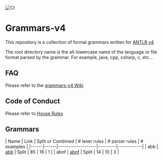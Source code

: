 ![CI](https://github.com/antlr/grammars-v4/workflows/CI/badge.svg)

# Grammars-v4

This repository is a collection of formal grammars written for [ANTLR v4](https://github.com/antlr/antlr4)

The root directory name is the all-lowercase name of the language or file format parsed by the grammar. For example, java, cpp, csharp, c, etc...

## FAQ

Please refer to the [grammars-v4 Wiki](https://github.com/antlr/grammars-v4/wiki)

## Code of Conduct

Please refer to [House Rules](https://github.com/antlr/grammars-v4/blob/master/House_Rules.md)


## Grammars

| Name | Link | Split or Combined | # lexer rules | # parser rules | # examples |
|------|------|-------------------|---------|------------|
| abb | [abb](https://github.com/antlr/grammars-v4/tree/master/abb) | Split | 85 | 16 | 1 |
| abnf | [abnf](https://github.com/antlr/grammars-v4/tree/master/abnf) | Split | 14 | 10 | 3 |
